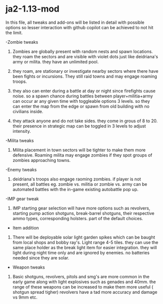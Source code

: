 # ja2-1.13-mod

In this file, all tweaks and add-ons will be listed in detail with possible options so lesser interaction with github copilot can be achieved to not hit the limit.

-Zombie tweaks

1. Zombies are globally present with random nests and spawn locations. they roam the sectors and are visible with violet dots just like deidriana's army or milita. they have an unlimited pool.

2. they roam, are stationary or investigate nearby sectors where there have been fights or incursions. They still raid towns and may engage roaming troops.

3. they also can enter during a battle at day or night since firefights cause noise. so a spawn chance during battles between player+militia+army can occur ar any given time with toggleable options 3 levels. so they can enter the map from the edge or spawn from old building with no civilians inside.

4. they attack anyone and do not take sides. they come in grous of 8 to 20. their presence in strategic map can be toggled in 3 levels to adjust intensity.

-Milita tweaks

1. Milita placement in town sectors will be tighter to make them more defensive. Roaming milita may engage zombies if they spot groups of zombies approaching towns.


-Enemy tweaks

1. deidriana's troops also engage raoming zombies. if player is not present, all battles eg. zombie vs. militia or zombie vs. army can be automated battles with the in-game existing autobattle pop up.

-IMP gear tweak

1. IMP starting gear selection will have more options such as revolvers, starting pump action shotguns, break-barrel shotguns, their respective ammo types, corresponding holsters. part of the default choices.

- Item addition

1. There will be deployable solar light garden spikes which can be baught from local shops and bobby ray's. Light range 4-5 tiles. they can use the same place holder as the break light item for easier integration. they will light during night time only and are ignored by enemies. no batteries needed since they are solar.

- Weapon tweaks

1. Basic shotguns, revolvers, pitols and smg's are more common in the early game along with light explosives such as genades and 40mm. the range of these weapons can be increased to make them more useful ( shotgun spread tigher) revolvers have a tad more accuracy and damage vs 9mm etc. 
   
